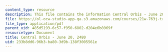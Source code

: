 ```yaml
---
content_type: resource
description: This file contains the information Central Orbis - June 20, 2480.
file: https://ol-ocw-studio-app-qa.s3.amazonaws.com/courses/21w-763j-transmedia-storytelling-modern-science-fiction-spring-2014/233b8dd696b3ba803d9b138f3005561e_MIT21W_763JS14_6-20-2480.pdf
file_type: application/pdf
parent_uid: 485d5193-6c57-f950-6802-d204e6b8969f
resourcetype: Document
title: Central Orbis - June 20, 2480
uid: 233b8dd6-96b3-ba80-3d9b-138f3005561e
---
```

